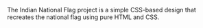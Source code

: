 The Indian National Flag project is a simple CSS-based design that recreates the national flag using pure HTML and CSS. 
